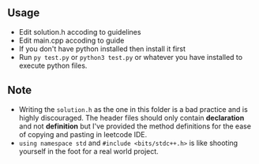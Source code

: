 ## Usage
- Edit solution.h accoding to guidelines
- Edit main.cpp accoding to guide
- If you don't have python installed then install it first
- Run `py test.py` or `python3 test.py` or whatever you have installed to execute python files.

## Note
- Writing the `solution.h` as the one in this folder is a bad practice and is highly discouraged. The header files should only contain **declaration** and not **definition** but I've provided the method definitions for the ease of copying and pasting in leetcode IDE.
- `using namespace std` and `#include <bits/stdc++.h>` is like shooting yourself in the foot for a real world project.
